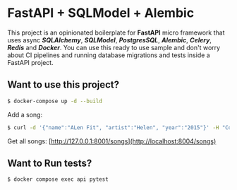 # FastAPI + SQLModel + Alembic
This project is an opinionated boilerplate for **FastAPI** micro framework that uses async **_SQLAlchemy_**, **_SQLModel_**, **_PostgresSQL_**, _**Alembic**_, **_Celery_**, _**Redis**_ and **_Docker_**. You can use this ready to use sample and don't worry about CI pipelines and running database migrations and tests inside a FastAPI project.

## Want to use this project?

```sh
$ docker-compose up -d --build
```


Add a song:

```sh
$ curl -d '{"name":"ALen Fit", "artist":"Helen", "year":"2015"}' -H "Content-Type: application/json" -X POST http://127.0.0.1:8001/songs
```

Get all songs: [http://127.0.0.1:8001/songs](http://localhost:8004/songs)

## Want to Run tests?

```sh
$ docker compose exec api pytest
```